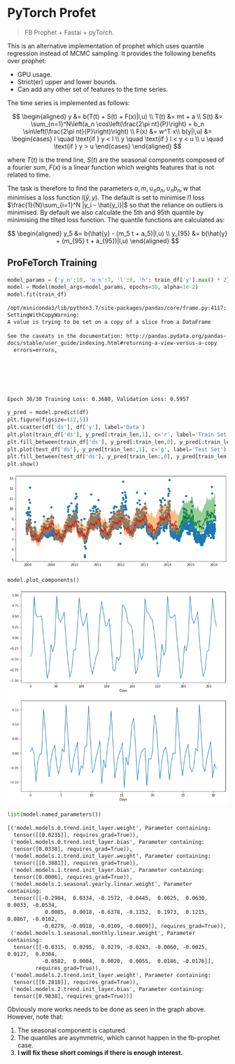 <!--

#################################################
### THIS FILE WAS AUTOGENERATED! DO NOT EDIT! ###
#################################################
# file to edit: 99_index.ipynb
# command to build the docs after a change: nbdev_build_docs

-->

# PyTorch Profet

> FB Prophet + Fastai + pyTorch.

This is an alternative implementation of prophet which uses quantile regression instead of MCMC sampling. It provides the following benefits over prophet:

- GPU usage.
- Strict(er) upper and lower bounds.
- Can add any other set of features to the time series.

The time series is implemented as follows:

$$
\begin{aligned}
y &= b(T(t) + S(t) + F(x)|l,u) \\
T(t) &= mt + a \\
S(t) &= \sum_{n=1}^N\left(a_n \cos\left(\frac{2\pi nt}{P}\right) + b_n \sin\left(\frac{2\pi nt}{P}\right)\right) \\
F(x) &= w^T x\\
b(y|l,u) &= \begin{cases}
l \quad \text{if } y < l \\
y \quad \text{if } l < y < u \\
u \quad \text{if } y > u
\end{cases}
\end{aligned}
$$

where $T(t)$ is the trend line, $S(t)$ are the seasonal components composed of a fourier sum, $F(x)$ is a linear function which weights features that is not related to time.

The task is therefore to find the parameters $a, m, \cup_n a_n, \cup_n b_n, w$ that minimises a loss function $l(\hat{y}, y)$. The default is set to minimise $l1$ loss $\frac{1}{N}\sum_{i=1}^N |y_i - \hat{y_i}|$ so that the reliance on outliers is minimised. By default we also calculate the 5th and 95th quantile by minimising the tilted loss function. The quantile functions are calculated as:

$$
\begin{aligned}
y_5 &= b(\hat{y} - (m_5 t + a_5)|l,u) \\
y_{95} &= b(\hat{y} + (m_{95} t + a_{95})|l,u)
\end{aligned}
$$

## ProFeTorch Training

<div class="codecell" markdown="1">
<div class="input_area" markdown="1">

```python
model_params = {'y_n':10, 'm_n':7, 'l':0, 'h': train_df['y'].max() * 2}
model = Model(model_args=model_params, epochs=30, alpha=1e-2)
model.fit(train_df)
```

</div>
<div class="output_area" markdown="1">

    /opt/miniconda3/lib/python3.7/site-packages/pandas/core/frame.py:4117: SettingWithCopyWarning:
    A value is trying to be set on a copy of a slice from a DataFrame

    See the caveats in the documentation: http://pandas.pydata.org/pandas-docs/stable/user_guide/indexing.html#returning-a-view-versus-a-copy
      errors=errors,






    Epoch 30/30 Training Loss: 0.3680, Validation Loss: 0.5957

</div>

</div>
<div class="codecell" markdown="1">
<div class="input_area" markdown="1">

```python
y_pred = model.predict(df)
plt.figure(figsize=(12,5))
plt.scatter(df['ds'], df['y'], label='Data')
plt.plot(train_df['ds'], y_pred[:train_len,1], c='r', label='Train Set')
plt.fill_between(train_df['ds'], y_pred[:train_len,0], y_pred[:train_len,2], alpha=0.5)
plt.plot(test_df['ds'], y_pred[train_len:,1], c='g', label='Test Set')
plt.fill_between(test_df['ds'], y_pred[train_len:,0], y_pred[train_len:,2], alpha=0.5)
plt.show()
```

</div>
<div class="output_area" markdown="1">

![png](docs/images/output_5_0.png)

</div>

</div>
<div class="codecell" markdown="1">
<div class="input_area" markdown="1">

```python
model.plot_components()
```

</div>
<div class="output_area" markdown="1">

![png](docs/images/output_6_0.png)

</div>

</div>
<div class="codecell" markdown="1">
<div class="input_area" markdown="1">

```python
list(model.named_parameters())
```

</div>
<div class="output_area" markdown="1">

    [('model.models.0.trend.init_layer.weight', Parameter containing:
      tensor([[0.0235]], requires_grad=True)),
     ('model.models.0.trend.init_layer.bias', Parameter containing:
      tensor([0.0338], requires_grad=True)),
     ('model.models.1.trend.init_layer.weight', Parameter containing:
      tensor([[0.3881]], requires_grad=True)),
     ('model.models.1.trend.init_layer.bias', Parameter containing:
      tensor([0.0006], requires_grad=True)),
     ('model.models.1.seasonal.yearly.linear.weight', Parameter containing:
      tensor([[-0.2984,  0.0334, -0.1572, -0.0445,  0.0025,  0.0630,  0.0033, -0.0534,
                0.0085,  0.0018, -0.6378, -0.1152,  0.1973,  0.1215,  0.0867, -0.0102,
               -0.0279, -0.0918, -0.0109, -0.0809]], requires_grad=True)),
     ('model.models.1.seasonal.monthly.linear.weight', Parameter containing:
      tensor([[-0.0315,  0.0295,  0.0279, -0.0243, -0.0060, -0.0025,  0.0127,  0.0304,
               -0.0582,  0.0004,  0.0020,  0.0055,  0.0186, -0.0176]],
             requires_grad=True)),
     ('model.models.2.trend.init_layer.weight', Parameter containing:
      tensor([[0.2818]], requires_grad=True)),
     ('model.models.2.trend.init_layer.bias', Parameter containing:
      tensor([0.9838], requires_grad=True))]

</div>

</div>

Obviously more works needs to be done as seen in the graph above. However, note that:

1. The seasonal component is captured.
2. The quantiles are asymmetric, which cannot happen in the fb-prophet case.
3. **I will fix these short comings if there is enough interest.**
